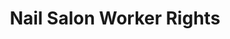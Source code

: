 ---
title: Nail Salon Worker Rights
val: nailsalonworker
layout: profiles
name: Nail Salon Worker

priority-rights:
  - { text: "I’m being paid below $7.25 for work I performed.", id: "min-wage-violation" }
  - { text: "I am not being protected from toxic chemicals.", id: "health-safety-violation" }
  - { text: "I, on behalf of the nail techs, asked the nail salon owner to consider getting better ventilation to address the fumes from the polishes, gels and acetone, and I was fired.", id: "union-formation-retaliation" }

wage-rights:
  - { text: "I did not get paid for time I worked.", id: "hours-worked-violation" }
  - { text: "Records are not being kept of my hours worked or payment.", id: "recordkeeping-violation" }
  - { text: "I didn’t get overtime when I worked more than 40 hours in a 7-day period.", id: "overtime-violation" }

equality-rights:
  - { text: "I am being treated differently based on my citizenship or immigration status.", id: "citizenship-discrimination-violation" }
  - { text: "I am being retaliated against because I complained about job discrimination, or assisted with a job discrimination investigation or lawsuit.", id: "job-discrimination" }
  - { text: "I am a woman being paid less than a man for the same work in the same workplace.", id: "equal-pay" }

safety-rights:
  - { text: "I am being kept from requesting an OSHA inspection, and speak to the inspector.", id: "osha-inspection" }
  - { text: "My employer blames me for getting hurt doing my job.", id: "injuryemployerblame" }
  - { text: "I’m afraid I’ll be fired for reporting a problem in my workplace.", id: "whistleblower-retaliation" }

organizing-rights:
  - { text: "I am being prevented from engaging with others to improve my working conditions.", id: "union-engagement-violation.md" }
  - { text: "My boss threatened to fire us if we vote for the union.", id: "union-voting-violation" }
  - { text: "We formed a union and are trying to bargain with management, but they refuse to meet with us.", id: "union-meet-violation" }

---